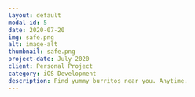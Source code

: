 ```yaml
---
layout: default
modal-id: 5
date: 2020-07-20
img: safe.png
alt: image-alt
thumbnail: safe.png
project-date: July 2020
client: Personal Project
category: iOS Development
description: Find yummy burritos near you. Anytime.
---
```

